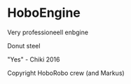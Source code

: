 # HoboEngine

Very professioneell enbgine

Donut steel

"Yes" - Chiki 2016

Copyright HoboRobo crew (and Markus)
